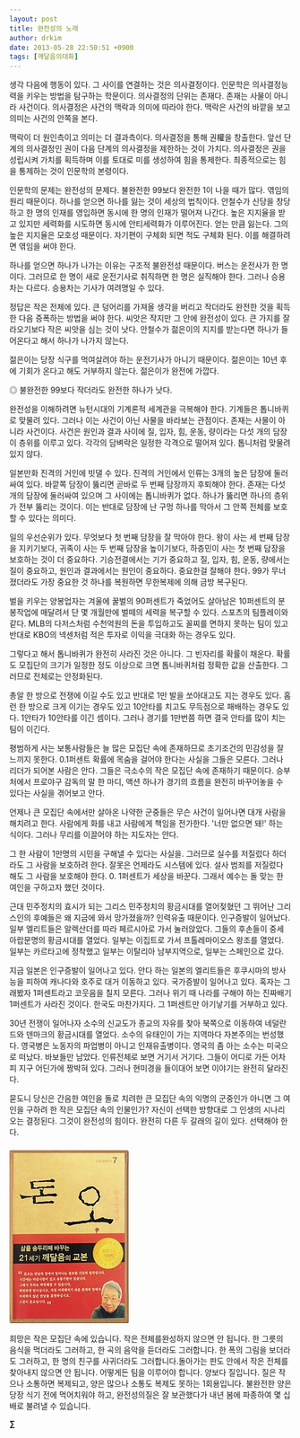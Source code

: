 ```yaml
---
layout: post
title: 완전성의 노래
author: drkim
date: 2013-05-28 22:50:51 +0900
tags: [깨달음의대화]
---
```

생각 다음에 행동이 있다. 그 사이를 연결하는 것은 의사결정이다. 인문학은 의사결정능력을 키우는 방법을 탐구하는 학문이다. 의사결정의 단위는 존재다. 존재는 사물이 아니라 사건이다. 의사결정은 사건의 맥락과 의미에 따라야 한다. 맥락은 사건의 바깥을 보고 의미는 사건의 안쪽을 본다. 


  


맥락이 더 원인측이고 의미는 더 결과측이다. 의사결정을 통해 권權을 창출한다. 앞선 단계의 의사결정인 권이 다음 단계의 의사결정을 제한하는 것이 가치다. 의사결정은 권을 성립시켜 가치를 획득하며 이를 토대로 미를 생성하여 힘을 통제한다. 최종적으로는 힘을 통제하는 것이 인문학의 본령이다.


  


인문학의 문제는 완전성의 문제다. 불완전한 99보다 완전한 1이 나을 때가 많다. 엮임의 원리 때문이다. 하나를 얻으면 하나를 잃는 것이 세상의 법칙이다. 안철수가 신당을 창당하고 한 명의 인재를 영입하면 동시에 한 명의 인재가 떨어져 나간다. 높은 지지율을 받고 있지만 세력화를 시도하면 동시에 안티세력화가 이루어진다. 얻는 만큼 잃는다. 그의 높은 지지율은 모호성 때문이다. 자기편이 구체화 되면 적도 구체화 된다. 이를 해결하려면 엮임을 써야 한다.


  


하나를 얻으면 하나가 나가는 이유는 구조적 불완전성 때문이다. 버스는 운전사가 한 명이다. 그러므로 한 명이 새로 운전기사로 취직하면 한 명은 실직해야 한다. 그러나 승용차는 다르다. 승용차는 기사가 여려명일 수 있다.


  


정답은 작은 전체에 있다. 큰 덩어리를 가져올 생각을 버리고 작더라도 완전한 것을 획득한 다음 증폭하는 방법을 써야 한다. 씨앗은 작지만 그 안에 완전성이 있다. 큰 가지를 잘라오기보다 작은 씨앗을 심는 것이 낫다. 안철수가 젊은이의 지지를 받는다면 하나가 들어온다고 해서 하나가 나가지 않는다. 


  


젊은이는 당장 식구를 먹여살려야 하는 운전기사가 아니기 때문이다. 젊은이는 10년 후에 기회가 온다고 해도 거부하지 않는다. 젊은이가 완전에 가깝다. 


  


◎ 불완전한 99보다 작더라도 완전한 하나가 낫다. 


  


완전성을 이해하려면 뉴턴시대의 기계론적 세계관을 극복해야 한다. 기계들은 톱니바퀴로 맞물려 있다. 그러나 이는 사건이 아닌 사물을 바라보는 관점이다. 존재는 사물이 아니라 사건이다. 사건은 원인과 결과 사이에 질, 입자, 힘, 운동, 량이라는 다섯 개의 담장이 층위를 이루고 있다. 각각의 담벼락은 일정한 각격으로 떨어져 있다. 톱니처럼 맞물려 있지 않다. 


  


일본만화 진격의 거인에 빗댈 수 있다. 진격의 거인에서 인류는 3개의 높은 담장에 둘러싸여 있다. 바깥쪽 담장이 뚫리면 곧바로 두 번째 담장까지 후퇴해야 한다. 존재는 다섯 개의 담장에 둘러싸여 있으며 그 사이에는 톱니바퀴가 없다. 하나가 뚫리면 하나의 층위가 전부 뚫리는 것이다. 이는 반대로 담장에 난 구멍 하나를 막아서 그 안쪽 전체를 보호할 수 있다는 의미다.


  


일의 우선순위가 있다. 무엇보다 첫 번째 담장을 잘 막아야 한다. 왕이 사는 세 번째 담장을 지키기보다, 귀족이 사는 두 번째 담장을 높이기보다, 하층민이 사는 첫 번째 담장을 보호하는 것이 더 중요하다. 기승전결에서는 기가 중요하고 질, 입자, 힘, 운동, 량에서는 질이 중요하고, 원인과 결과에서는 원인이 중요하다. 중요한걸 잘해야 한다. 99가 무너졌더라도 가장 중요한 것 하나를 복원하면 무한복제에 의해 금방 복구된다. 


  


벌을 키우는 양봉업자는 겨울에 꿀벌의 90퍼센트가 죽었어도 살아남은 10퍼센트의 분봉작업에 매달려서 단 몇 개월만에 벌떼의 세력을 복구할 수 있다. 스포츠의 팀플레이와 같다. MLB의 다저스처럼 수천억원의 돈을 투입하고도 꼴찌를 면하지 못하는 팀이 있고 반대로 KBO의 넥센처럼 적은 투자로 이익을 극대화 하는 경우도 있다. 


  


그렇다고 해서 톱니바퀴가 완전히 사라진 것은 아니다. 그 빈자리를 확률이 채운다. 확률도 모집단의 크기가 일정한 정도 이상으로 크면 톱니바퀴처럼 정확한 값을 산출한다. 그러므로 전체로는 안정화된다. 


  


총알 한 방으로 전쟁에 이길 수도 있고 반대로 1만 발을 쏘아대고도 지는 경우도 있다. 홈런 한 방으로 크게 이기는 경우도 있고 10안타를 치고도 무득점으로 패배하는 경우도 있다. 1안타가 10안타를 이긴 셈이다. 그러나 경기를 1만번쯤 하면 결국 안타를 많이 치는 팀이 이긴다. 


  


평범하게 사는 보통사람들은 늘 많은 모집단 속에 존재하므로 초기조건의 민감성을 잘 느끼지 못한다. 0.1퍼센트 확률에 목숨을 걸어야 한다는 사실을 그들은 모른다. 그러나 리더가 되어본 사람은 안다. 그들은 극소수의 작은 모집단 속에 존재하기 때문이다. 승부처에서 프로야구 감독의 말 한 마디, 액션 하나가 경기의 흐름을 완전히 바꾸어놓을 수 있다는 사실을 겪어보고 안다.


  


언제나 큰 모집단 속에서만 살아온 나약한 군중들은 무슨 사건이 일어나면 대개 사람을 해치려고 한다. 사람에게 화를 내고 사람에게 책임을 전가한다. '너만 없으면 돼!' 하는 식이다. 그러나 무리를 이끌어야 하는 지도자는 안다. 


  


그 한 사람이 1만명의 시민을 구해낼 수 있다는 사실을. 그러므로 실수를 저질렀다 하더라도 그 사람을 보호하려 한다. 잘못은 언제라도 시스템에 있다. 설사 범죄를 저질렀다 해도 그 사람을 보호해야 한다. 0. 1퍼센트가 세상을 바꾼다. 그래서 예수는 돌 맞는 한 여인을 구하고자 했던 것이다.


  


근대 민주정치의 효시가 되는 그리스 민주정치의 황금시대를 열어젖혔던 그 뛰어난 그리스인의 후예들은 왜 지금에 와서 망가졌을까? 인력유출 때문이다. 인구증발이 일어났다. 일부 엘리트들은 알렉산더를 따라 페르시아로 가서 눌러앉았다. 그들의 후손들이 중세 아랍문명의 황금시대를 열었다. 일부는 이집트로 가서 프톨레마이오스 왕조를 열었다. 일부는 카르타고에 정착했고 일부는 이탈리아 남부지역으로, 일부는 스페인으로 갔다.


  


지금 일본은 인구증발이 일어나고 있다. 안다 하는 일본의 엘리트들은 후쿠시마의 방사능을 피하여 캐나다와 호주로 대거 이동하고 있다. 국가증발이 일어나고 있다. 혹자는 그래봤자 1퍼센트라고 코웃음을 칠지 모른다. 그러나 위기 때 나라를 구해야 하는 진짜배기 1퍼센트가 사라진 것이다. 한국도 마찬가지다. 그 1퍼센트만 아기낳기를 거부하고 있다. 


  


30년 전쟁이 일어나자 소수의 신교도가 종교의 자유를 찾아 북쪽으로 이동하여 네덜란드와 덴마크의 황금시대를 열었다. 소수의 유태인이 가는 지역마다 자본주의는 번성했다. 영국병은 노동자의 파업병이 아니고 인재유출병이다. 영국의 좀 아는 소수는 미국으로 떠났다. 바보들만 남았다. 인류전체로 보면 거기서 거기다. 그들이 어디로 가든 어차피 지구 어딘가에 짱박혀 있다. 그러나 현미경을 들이대어 보면 이야기는 완전히 달라진다. 


  


묻도니 당신은 간음한 여인을 돌로 치려한 큰 모집단 속의 익명의 군중인가 아니면 그 여인을 구하려 한 작은 모집단 속의 인물인가? 자신이 선택한 방향대로 그 인생의 시나리오는 결정된다. 그것이 완전성의 힘이다. 완전히 다른 두 갈래의 길이 있다. 선택해야 한다. 



 ###


  





  ![](/files/attach/images/198/727/315/55.JPG)


 희망은 작은 모집단 속에 있습니다. 작은 전체를완성하지 않으면 안 됩니다. 한 그릇의 음식을 먹더라도 그러하고, 한 곡의 음악을 듣더라도 그러합니다. 한 폭의 그림을 보더라도 그러하고, 한 명의 친구를 사귀더라도 그러합니다.돌아가는 판도 안에서 작은 전체를 찾아내지 않으면 안 됩니다. 어떻게든 팀을 이루어야 합니다. 양보다 질입니다. 질은 작으나 소통하면 복제되고, 양은 많으나 소통도 복제도 못하는 1회용입니다. 불완전한 양은 당장 식기 전에 먹어치워야 하고, 완전성의질은 잘 보관했다가 내년 봄에 파종하여 몇 십배로 불려낼 수 있습니다. 





**∑**